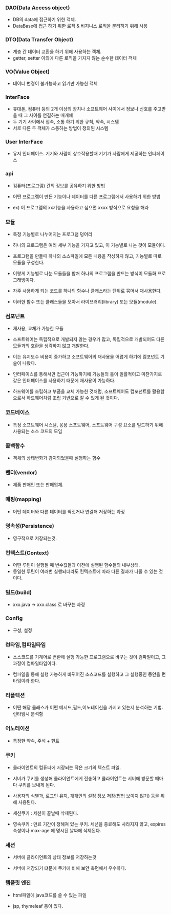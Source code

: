 ### DAO(Data Access object)

* DB의 data에 접근하기 위한 객체.
* DataBase에 접근 하기 위한 로직 & 비지니스 로직을 분리하기 위해 사용

### DTO(Data Transfer Object)

* 계층 간 데이터 교환을 하기 위해 사용하는 객체.
* getter, setter 이외에 다른 로직을 가지지 않는 순수한 데이터 객체

### VO(Value Object)

* 데이터 변경이 불가능하고 읽기만 가능한 객체

### InterFace

* 휴대폰, 컴퓨터 등의 2개 이상의 장치나 소프트웨어 사이에서 정보나 신호를 주고받을 때 그 사이를 연결하는 매개체
* 두 기기 사이에서 접속, 소통 하기 위한 규칙, 약속, 시스템
* 서로 다른 두 객체가 소통하는 방법이 정의된 시스템

### User InterFace 

* 유저 인터페이스. 기기와 사람이 상호작용할때 기기가 사람에게 제공하는 인터페이스

### api 

* 컴퓨터(프로그램) 간의 정보를 공유하기 위한 방법
* 어떤 프로그램이 만든 기능이나 데이터를 다른 프로그램에서 사용하기 위한 방법

* ex) 이 프로그램의 xx기능을 사용하고 싶으면 xxxx 방식으로 요청을 해라

### 모듈 

* 특정 기능별로 나누어지는 프로그램 덩어리
  
* 하나의 프로그램은 여러 세부 기능을 가지고 있고, 이 기능별로 나눈 것이 모듈이다.
  
* 프로그램을 만들때 하나의 소스파일에 모든 내용을 작성하지 않고, 기능별로 따로 모듈을 구성한다.
  
* 이렇게 기능별로 나눈 모듈들을 합쳐 하나의 프로그램을 만드는 방식이 모듈화 프로그래밍이다.
  
* 자주 사용하게 되는 코드를 하나의 함수나 클래스라는 단위로 묶어서 재사용한다.
 
* 이러한 함수 또는 클래스들을 모아서 라이브러리(library) 또는 모듈(module).
 

### 컴포넌트

* 재사용, 교체가 가능한 모듈

* 소프트웨어는 독립적으로 개발되지 않는 경우가 많고, 독립적으로 개발되어도 다른 모듈과의 호환을 생각하지 않고 개발한다.

* 이는 유지보수 비용이 증가하고 소프트웨어의 재사용을 어렵게 하기에 컴포넌트 기술이 나왔다.

* 인터페이스를 통해서만 접근이 가능하기에 기능들의 틀이 일률적이고 마찬가지로 같은 인터페이스를 사용하기 때문에 재사용이 가능하다.

* 하드웨어를 조립하고 부품을 교체 가능한 것처럼, 소프트웨어도 컴포넌트를 활용함으로서 하드웨어처럼 조립 기반으로 갈 수 있게 된 것이다.

### 코드베이스

* 특정 소프트웨어 시스템, 응용 소프트웨어, 소프트웨어 구성 요소를 빌드하기 위해 사용되는 소스 코드의 모임

### 콜백함수 

* 객체의 상태변화가 감지되었을때 실행하는 함수

### 벤더(vendor) 

* 제품 판매인 또는 판매업체.

### 매핑(mapping) 

* 어떤 데이터와 다른 데이터를 짝짓거나 연결해 저장하는 과정

### 영속성(Persistence)

* 영구적으로 저장되는것.

### 컨텍스트(Context)

* 어떤 루틴이 실행될 때 변수값들과 이전에 실행된 함수들의 내부상태.
* 동일한 루틴이 여러번 실행되더라도 컨텍스트에 따라 다른 결과가 나올 수 있는 것이다.

### 빌드(build)

* xxx.java -> xxx.class 로 바꾸는 과정

### Config

* 구성, 설정

### 런타임,컴파일타임

* 소스코드를 기계어로 변환해 실행 가능한 프로그램으로 바꾸는 것이 컴파일이고, 그 과정이 컴파일타임이다.

* 컴파일을 통해 실행 가능하게 바뀌어진 소스코드를 실행하고 그 실행중인 동안을 런타임이라 한다.

### 리플렉션

* 어떤 해당 클래스가 어떤 메서드,필드,어노테이션을 가지고 있는지 분석하는 기법. 런타임시 분석함

### 어노테이션

* 특정한 약속, 주석 + 힌트

### 쿠키

* 클라이언트의 컴퓨터에 저장되는 작은 크기의 텍스트 파일.

* 서버가 쿠키를 생성해 클라이언트에게 전송하고 클라이언트는 서버에 방문할 때마다 쿠키를 보내게 된다.

* 사용자의 식별과, 로그인 유지, 개개인의 설정 정보 저장(팝업 보이지 않기) 등을 위해 사용된다.

* 세션쿠키 : 세션이 끝날때 삭제된다.

* 영속쿠키 : 만료 기간이 정해져 있는 쿠키. 세션을 종료해도 사라지지 않고, expires 속성이나 max-age 에 명시된 날짜에 삭제된다.

### 세션

* 서버에 클라이언트의 상태 정보를 저장하는것

* 서버에 저장되기 떄문에 쿠키에 비해 보안 측면에서 우수하다.

### 템플릿 엔진

* html파일에 java코드를 쓸 수 있는 파일

* jsp, thymeleaf 등이 있다.
